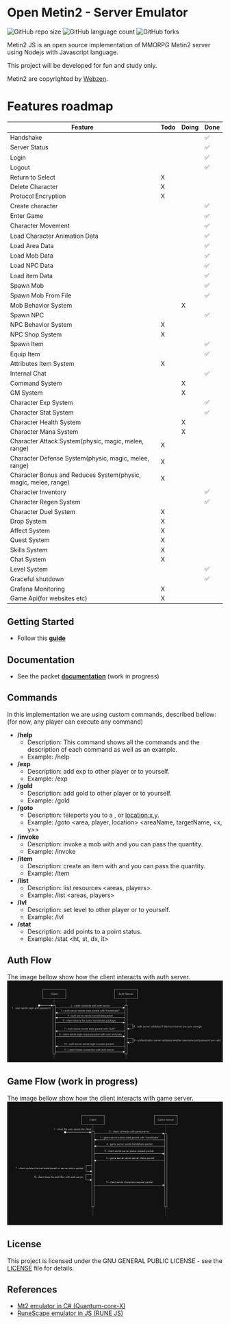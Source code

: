 # Open Metin2 - Server Emulator

![GitHub repo size](https://img.shields.io/github/repo-size/willianmarquess/mt2-server-javascript?style=for-the-badge)
![GitHub language count](https://img.shields.io/github/languages/count/willianmarquess/mt2-server-javascript?style=for-the-badge)
![GitHub forks](https://img.shields.io/github/forks/willianmarquess/mt2-server-javascript?style=for-the-badge)

Metin2 JS is an open source implementation of MMORPG Metin2 server using Nodejs with Javascript language.

This project will be developed for fun and study only.

Metin2 are copyrighted by [Webzen](http://webzen.com/ "Webzen").

# Features roadmap

| Feature          | Todo | Doing | Done |
|------------------|------|-------|------|
| Handshake |      |       | ✅    |
| Server Status |      |       | ✅    |
| Login |      |       | ✅    |
| Logout    |      |       | ✅    |
| Return to Select    | X    |       |      |
| Delete Character    | X    |       |      |
| Protocol Encryption   | X    |       |      |
| Create character  |      |       | ✅    |
| Enter Game    |      |       | ✅   |
| Character Movement    |      |       | ✅    |
| Load Character Animation Data    |      |       | ✅    |
| Load Area Data    |      |       | ✅    |
| Load Mob Data    |      |       | ✅    |
| Load NPC Data    |      |       | ✅    |
| Load item Data    |      |       | ✅    |
| Spawn Mob    |      |       |  ✅    |
| Spawn Mob From File    |      |       |  ✅    |
| Mob Behavior System    |      | X     |      |
| Spawn NPC    |      |       |  ✅   |
| NPC Behavior System    | X    |       |      |
| NPC Shop System    | X    |       |      |
| Spawn Item    |      |       |  ✅   |
| Equip Item    |      |       |   ✅  |
| Attributes Item System    | X    |       |      |
| Internal Chat    |      |       | ✅    |
| Command System    |      | X     |      |
| GM System    |      | X     |      |
| Character Exp System    |      |       | ✅    |
| Character Stat System    |      |       | ✅    |
| Character Health System    |      | X     |      |
| Character Mana System    |      | X     |      |
| Character Attack System(physic, magic, melee, range)    | X    |       |      |
| Character Defense System(physic, magic, melee, range)    | X    |       |      |
| Character Bonus and Reduces System(physic, magic, melee, range)    | X    |       |      |
| Character Inventory    |      |       | ✅    |
| Character Regen System    |      |       | ✅    |
| Character Duel System   | X    |       |      |
| Drop System   | X    |       |      |
| Affect System   | X    |       |      |
| Quest System   | X    |       |      |
| Skills System   | X    |       |      |
| Chat System   | X    |       |      |
| Level System   |      |       | ✅    |
| Graceful shutdown   |      |       | ✅    |
| Grafana Monitoring   | X   |       |      |
| Game Api(for websites etc)   | X   |       |      |

## Getting Started

- Follow this [**guide**](docs/guide.md)

## Documentation

- See the packet [**documentation**](docs/packets.md) (work in progress)

## Commands

In this implementation we are using custom commands, described bellow:
(for now, any player can execute any command)

- **/help**
    - Description: This command shows all the commands and the description of each command as well as an example.
    - Example: /help
- **/exp**
    - Description: add exp to other player or to yourself.
    - Example: /exp <number> <targetName>
- **/gold**
    - Description: add gold to other player or to yourself.
    - Example: /gold <number> <targetName>
- **/goto**
    - Description: teleports you to a <area>, <player> or <location:x,y>.
    - Example: /goto <area, player, location> <areaName, targetName, <x, y>>
- **/invoke**
    - Description: invoke a mob with <vnum> and you can pass the quantity.
    - Example: /invoke <vnum> <quantity>
- **/item**
    - Description: create an item with <vnum> and you can pass the quantity.
    - Example: /item <vnum> <quantity>
- **/list**
    - Description: list resources <areas, players>.
    - Example: /list <areas, players>
- **/lvl**
    - Description: set level to other player or to yourself.
    - Example: /lvl <number> <targetName>
- **/stat**
    - Description: add points to a point status.
    - Example: /stat <ht, st, dx, it> <number>



## Auth Flow
The image bellow show how the client interacts with auth server.
![](https://github.com/willianmarquess/mt2-server-javascript/blob/master/docs/images/mt2-auth-server.drawio.png)

## Game Flow (work in progress)
The image bellow show how the client interacts with game server.
![](https://github.com/willianmarquess/mt2-server-javascript/blob/master/docs/images/mt2-game-server.drawio.png)

## License

This project is licensed under the GNU GENERAL PUBLIC LICENSE - see the [LICENSE](LICENSE) file for details.

## References

- [Mt2 emulator in C# (Quantum-core-X)](https://github.com/MeikelLP/quantum-core-x)
- [RuneScape emulator in JS (RUNE JS)](https://github.com/runejs/server)

